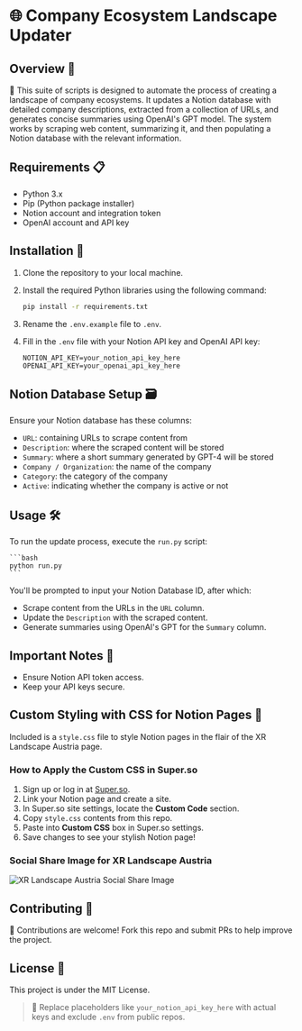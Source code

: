# 🌐 Company Ecosystem Landscape Updater

## Overview 📜

🚀 This suite of scripts is designed to automate the process of creating a landscape of company ecosystems. It updates a Notion database with detailed company descriptions, extracted from a collection of URLs, and generates concise summaries using OpenAI's GPT model. The system works by scraping web content, summarizing it, and then populating a Notion database with the relevant information.

## Requirements 📋

- Python 3.x
- Pip (Python package installer)
- Notion account and integration token
- OpenAI account and API key

## Installation 🔧

1. Clone the repository to your local machine.
2. Install the required Python libraries using the following command:

    ```bash
    pip install -r requirements.txt
    ```

3. Rename the `.env.example` file to `.env`.
4. Fill in the `.env` file with your Notion API key and OpenAI API key:

    ```
    NOTION_API_KEY=your_notion_api_key_here
    OPENAI_API_KEY=your_openai_api_key_here
    ```

## Notion Database Setup 🗃️

Ensure your Notion database has these columns:

- `URL`: containing URLs to scrape content from
- `Description`: where the scraped content will be stored
- `Summary`: where a short summary generated by GPT-4 will be stored
- `Company / Organization`: the name of the company
- `Category`: the category of the company
- `Active`: indicating whether the company is active or not

## Usage 🛠️

To run the update process, execute the `run.py` script:

    ```bash
    python run.py
    ```

You'll be prompted to input your Notion Database ID, after which:

- Scrape content from the URLs in the `URL` column.
- Update the `Description` with the scraped content.
- Generate summaries using OpenAI's GPT for the `Summary` column.

## Important Notes 📝

- Ensure Notion API token access.
- Keep your API keys secure.

## Custom Styling with CSS for Notion Pages 🎨

Included is a `style.css` file to style Notion pages in the flair of the XR Landscape Austria page.

### How to Apply the Custom CSS in Super.so

1. Sign up or log in at [Super.so](https://super.so/).
2. Link your Notion page and create a site.
3. In Super.so site settings, locate the **Custom Code** section.
4. Copy `style.css` contents from this repo.
5. Paste into **Custom CSS** box in Super.so settings.
6. Save changes to see your stylish Notion page!

### Social Share Image for XR Landscape Austria

![XR Landscape Austria Social Share Image](https://xr-austria.org/social-share.jpg)

## Contributing 🤝

👥 Contributions are welcome! Fork this repo and submit PRs to help improve the project.

## License 📄

This project is under the MIT License.

> 🚨 Replace placeholders like `your_notion_api_key_here` with actual keys and exclude `.env` from public repos.
